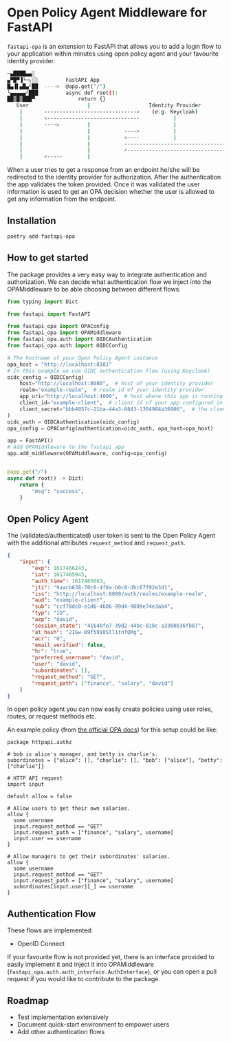 # Open Policy Agent Middleware for FastAPI

`fastapi-opa` is an extension to FastAPI that allows you to add a login flow
to your application within minutes using open policy agent and your favourite
identity provider.

```bash
─▄████▄▄░
▄▀█▀▐└─┐░░         FastAPI App
█▄▐▌▄█▄┘██  ---->  @app.get("/")
└▄▄▄▄▄┘███         async def root():  
██▒█▒███▀              return {}
   User                   |                   Identity Provider
    |       ------------------------------>    (e.g. Keycloak)
    |       <------------------------------           |
    |       ---->         |                           |
    |                     |           ---->           |
    |                     |           <----           |
    |                     |           ---------------------------------->  Open Policy Agent
    |                     |           <---------------------------------- 
    |       <-----        |
```

When a user tries to get a response from an endpoint he/she will be redirected
to the identity provider for authorization.
After the authentication the app validates the token provided. Once it was
validated the user information is used to get an OPA decision whether
the user is allowed to get any information from the endpoint.

## Installation

```bash
poetry add fastapi-opa
```

## How to get started

The package provides a very easy way to integrate authentication and
authorization. We can decide what authentication flow we inject into the
OPAMiddleware to be able choosing between different flows.

```python
from typing import Dict

from fastapi import FastAPI

from fastapi_opa import OPAConfig
from fastapi_opa import OPAMiddleware
from fastapi_opa.auth import OIDCAuthentication
from fastapi_opa.auth import OIDCConfig

# The hostname of your Open Policy Agent instance
opa_host = "http://localhost:8181"
# In this example we use OIDC authentication flow (using Keycloak)
oidc_config = OIDCConfig(
    host="http://localhost:8080",  # host of your identity provider
    realm="example-realm",  # realm id of your identity provider
    app_uri="http://localhost:4000",  # host where this app is running
    client_id="example-client",  # client id of your app configured in the identity provider
    client_secret="bbb4857c-21ba-44a3-8843-1364984a36906",  # the client secret retrieved from your identity provider
)
oidc_auth = OIDCAuthentication(oidc_config)
opa_config = OPAConfig(authentication=oidc_auth, opa_host=opa_host)

app = FastAPI()
# Add OPAMiddleware to the fastapi app
app.add_middleware(OPAMiddleware, config=opa_config)


@app.get("/")
async def root() -> Dict:
    return {
        "msg": "success",
    }
```

## Open Policy Agent

The (validated/authenticated) user token is sent to the Open Policy Agent
with the additional attributes `request_method` and `request_path`.

```json
{
    "input": {
        "exp": 1617466243,
        "iat": 1617465943,
        "auth_time": 1617465663,
        "jti": "9aacb638-70c6-4f0a-b0c8-dbc67f92e3d1",
        "iss": "http://localhost:8080/auth/realms/example-realm",
        "aud": "example-client",
        "sub": "ccf78dc0-e1d6-4606-99d4-9009e74e3ab4",
        "typ": "ID",
        "azp": "david",
        "session_state": "41640fe7-39d2-44bc-818c-a3360b36fb87",
        "at_hash": "2IGw-B9f5910Sll1tnfQRg",
        "acr": "0",
        "email_verified": false,
        "hr": "true",
        "preferred_username": "david",
        "user": "david",
        "subordinates": [],
        "request_method": "GET",
        "request_path": ["finance", "salary", "david"]
    }
}
```

In open policy agent you can now easily create policies using user roles,
routes, or request methods etc.

An example policy (from [the official OPA docs](https://www.openpolicyagent.org/docs/v0.11.0/http-api-authorization/))
for this setup could be like:

```rego
package httpapi.authz

# bob is alice's manager, and betty is charlie's.
subordinates = {"alice": [], "charlie": [], "bob": ["alice"], "betty": ["charlie"]}

# HTTP API request
import input

default allow = false

# Allow users to get their own salaries.
allow {
  some username
  input.request_method == "GET"
  input.request_path = ["finance", "salary", username]
  input.user == username
}

# Allow managers to get their subordinates' salaries.
allow {
  some username
  input.request_method == "GET"
  input.request_path = ["finance", "salary", username]
  subordinates[input.user][_] == username
}
```

## Authentication Flow

These flows are implemented:

- OpenID Connect

If your favourite flow is not provided yet, there is an interface provided to
easily implement it and inject it into OPAMiddleware
(`fastapi_opa.auth.auth_interface.AuthInterface`), or you can open a pull
request if you would like to contribute to the package.

## Roadmap

- Test implementation extensively
- Document quick-start environment to empower users
- Add other authentication flows
